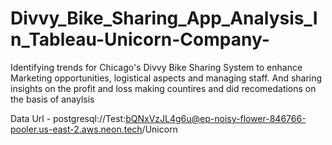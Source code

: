 # Divvy_Bike_Sharing_App_Analysis_In_Tableau-Unicorn-Company-

Identifying trends for Chicago's Divvy Bike Sharing System to enhance Marketing opportunities, logistical aspects and managing staff.
And sharing insights on the profit and loss making countires and did recomedations on the basis of anaylsis 

Data Url -
postgresql://Test:bQNxVzJL4g6u@ep-noisy-flower-846766-pooler.us-east-2.aws.neon.tech/Unicorn

